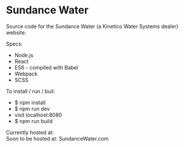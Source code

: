 # Sundance Water

Source code for the Sundance Water (a Kinetico Water Systems dealer) website.

Specs:
  * Node.js
  * React
  * ES6 - compiled with Babel   
  * Webpack
  * SCSS

To install / run / buil:
  * $ npm install
  * $ npm run dev
  * visit localhost:8080
  * $ npm run build

Currently hosted at:  
Soon to be hosted at: SundanceWater.com
